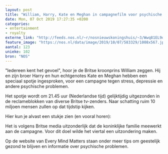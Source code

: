 ```yaml
---
layout: post
title: "William, Harry, Kate en Meghan in campagnefilm voor psychische gezondheid"
date: Mon, 07 Oct 2019 17:27:35 +0200
categories: 
- entertainment 
- royalty 
externe_link: "http://feeds.nos.nl/~r/nosnieuwskoningshuis/~3/Wwq81EL9deI/2305144"
feature_image: "https://nos.nl/data/image/2019/10/07/583329/1008x567.jpg"
aantal: 123
unieke: 102
bron: "NOS"
---
```


<p>"Iedereen kent het gevoel", hoor je de Britse kroonprins William zeggen. Hij en zijn broer Harry en hun echtgenotes Kate en Meghan hebben een speciaal spotje ingesproken, voor een campagne tegen stress, depressie en andere psychische problemen.</p>
<p>Het spotje wordt om 21.45 uur (Nederlandse tijd) gelijktijdig uitgezonden in de reclameblokken van diverse Britse tv-zenders. Naar schatting ruim 10 miljoen mensen zullen op dat tijdstip kijken.</p>
<p>Hier kun je alvast een stukje zien (en vooral horen):</p>
<p>Het is volgens Britse media uitzonderlijk dat de koninklijke familie meewerkt aan de campagne. Voor dit doel wilde het viertal een uitzondering maken.</p>
<p>Op de website van Every Mind Matters staan onder meer tips om geestelijk gezond te blijven en informatie over psychische problemen.</p><img src="http://feeds.feedburner.com/~r/nosnieuwskoningshuis/~4/Wwq81EL9deI" height="1" width="1" alt=""/>

